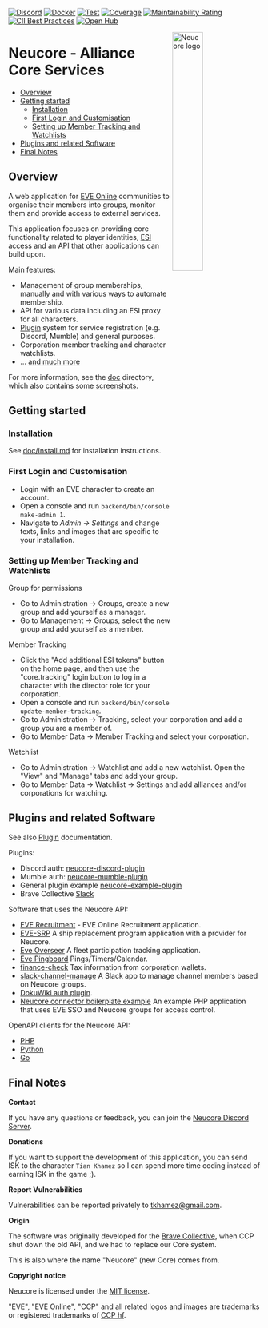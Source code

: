 [![Discord](https://badgen.net/badge/icon/discord?icon=discord&label)](https://discord.gg/memUh56u8z)
[![Docker](https://img.shields.io/badge/dockerhub-images-important.svg?logo=Docker)](https://hub.docker.com/r/tkhamez/neucore)
[![Test](https://github.com/tkhamez/neucore/actions/workflows/test.yml/badge.svg)](https://github.com/tkhamez/neucore/actions/workflows/test.yml)
[![Coverage](https://sonarcloud.io/api/project_badges/measure?project=tkhamez_neucore&metric=coverage)](https://sonarcloud.io/summary/overall?id=tkhamez_neucore)
[![Maintainability Rating](https://sonarcloud.io/api/project_badges/measure?project=tkhamez_neucore&metric=sqale_rating)](https://sonarcloud.io/summary/overall?id=tkhamez_neucore)
[![CII Best Practices](https://bestpractices.coreinfrastructure.org/projects/4573/badge)](https://bestpractices.coreinfrastructure.org/projects/4573)
[![Open Hub](https://www.openhub.net/p/neucore/widgets/project_thin_badge?format=gif)](https://www.openhub.net/p/neucore/)

<img align="right" width="35%" src="setup/logo.svg" alt="Neucore logo">

# Neucore - Alliance Core Services

<!-- toc -->

- [Overview](#overview)
- [Getting started](#getting-started)
  * [Installation](#installation)
  * [First Login and Customisation](#first-login-and-customisation)
  * [Setting up Member Tracking and Watchlists](#setting-up-member-tracking-and-watchlists)
- [Plugins and related Software](#plugins-and-related-software)
- [Final Notes](#final-notes)

<!-- tocstop -->

## Overview

A web application for [EVE Online](https://www.eveonline.com) communities to organise their members into groups,
monitor them and provide access to external services.

This application focuses on providing core functionality related to player identities, 
[ESI](https://developers.eveonline.com/api-explorer) access and an API that other applications can 
build upon.

Main features:

- Management of group memberships, manually and with various ways to automate membership.
- API for various data including an ESI proxy for all characters.
- [Plugin](doc/Plugins.md) system for service registration (e.g. Discord, Mumble) and general purposes.
- Corporation member tracking and character watchlists.
- ... [and much more](doc/Documentation.md#features)

For more information, see the [doc](doc/README.md) directory, which also contains some 
[screenshots](doc/screenshots/README.md).

## Getting started

### Installation

See [doc/Install.md](doc/Install.md) for installation instructions.

### First Login and Customisation

- Login with an EVE character to create an account.
- Open a console and run `backend/bin/console make-admin 1`.
- Navigate to *Admin → Settings* and change texts, links and images that are specific to your installation.

### Setting up Member Tracking and Watchlists

Group for permissions
- Go to Administration → Groups, create a new group and add yourself as a manager.
- Go to Management → Groups, select the new group and add yourself as a member.

Member Tracking
- Click the "Add additional ESI tokens" button on the home page, and then use the "core.tracking" login button
  to log in a character with the director role for your corporation.
- Open a console and run `backend/bin/console update-member-tracking`.
- Go to Administration → Tracking, select your corporation and add a group you are a member of.
- Go to Member Data → Member Tracking and select your corporation.

Watchlist
- Go to Administration → Watchlist and add a new watchlist. Open the "View" and "Manage" tabs and add your group.
- Go to Member Data → Watchlist → Settings and add alliances and/or corporations for watching.

## Plugins and related Software

See also [Plugin](doc/Plugins.md) documentation.

Plugins:

- Discord auth: [neucore-discord-plugin](https://github.com/tkhamez/neucore-discord-plugin)
- Mumble auth: [neucore-mumble-plugin](https://github.com/tkhamez/neucore-mumble-plugin)
- General plugin example [neucore-example-plugin](https://github.com/tkhamez/neucore-example-plugin)
- Brave Collective [Slack](https://github.com/bravecollective/neucore-plugin-slack)

Software that uses the Neucore API:

- [EVE Recruitment](https://github.com/bravecollective/eve-recruitment) - EVE Online Recruitment application.
- [EVE-SRP](https://github.com/tkhamez/eve-srp) A ship replacement program application with a provider for Neucore.
- [Eve Overseer](https://github.com/1adog1/eve-overseer) A fleet participation tracking application.
- [Eve Pingboard](https://github.com/cmd-johnson/eve-pingboard) Pings/Timers/Calendar.
- [finance-check](https://github.com/tkhamez/finance-check) Tax information from corporation wallets.
- [slack-channel-manage](https://github.com/bravecollective/slack-channel-manage) A Slack app to
  manage channel members based on Neucore groups.
- [DokuWiki auth plugin](https://github.com/bravecollective/wiki-authneucore).
- [Neucore connector boilerplate example](https://github.com/bravecollective/neucore-connector-boilerplate)
  An example PHP application that uses EVE SSO and Neucore groups for access control.

OpenAPI clients for the Neucore API:

- [PHP](https://github.com/bravecollective/neucore-api-php)
- [Python](https://github.com/bravecollective/neucore-api-python)
- [Go](https://github.com/bravecollective/neucore-api-go)

## Final Notes

**Contact**

If you have any questions or feedback, you can join the
[Neucore Discord Server](https://discord.gg/memUh56u8z).

**Donations**

If you want to support the development of this application, you can send ISK to the character `Tian Khamez` so 
I can spend more time coding instead of earning ISK in the game ;).

**Report Vulnerabilities**

Vulnerabilities can be reported privately to tkhamez@gmail.com.

**Origin**

The software was originally developed for the [Brave Collective](https://www.bravecollective.com),
when CCP shut down the old API, and we had to replace our Core system.

This is also where the name "Neucore" (new Core) comes from.

**Copyright notice**

Neucore is licensed under the [MIT license](LICENSE).

"EVE", "EVE Online", "CCP" and all related logos and images are trademarks or registered trademarks of
[CCP hf](http://www.ccpgames.com/).
